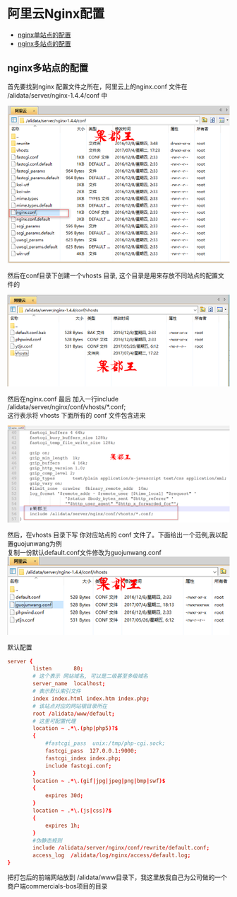 # 阿里云Nginx配置

* [nginx单站点的配置]()
* [nginx多站点的配置](nginx多站点的配置)

## nginx多站点的配置
首先要找到nginx 配置文件之所在，阿里云上的nginx.conf 文件在 /alidata/server/nginx-1.4.4/conf 中

![](/服务器/images/Nginx位置.png)

然后在conf目录下创建一个vhosts 目录,  这个目录是用来存放不同站点的配置文件的

![](/服务器/images/vhosts.png)

然后在nginx.conf 最后 加入一行include /alidata/server/nginx/conf/vhosts/*.conf;  
这行表示将 vhosts 下面所有的 conf 文件包含进来

![](/服务器/images/Nginx加入配置.png) 

然后，在vhosts 目录下写 你对应站点的 conf 文件了。下面给出一个范例,我以配置guojunwang为例  
复制一份默认default.conf文件修改为guojunwang.conf
![](/assets/guojunwangconf.png)

默认配置
```conf
server {
        listen       80;
		# 这个表示 网站域名, 可以是二级甚至多级域名  
        server_name  localhost;
		# 表示默认索引文件 
		index index.html index.htm index.php;
		# 该站点对应的网站根目录所在
		root /alidata/www/default;
		# 这里可配置代理
		location ~ .*\.(php|php5)?$
		{
			#fastcgi_pass  unix:/tmp/php-cgi.sock;
			fastcgi_pass  127.0.0.1:9000;
			fastcgi_index index.php;
			include fastcgi.conf;
		}
		location ~ .*\.(gif|jpg|jpeg|png|bmp|swf)$
		{
			expires 30d;
		}
		location ~ .*\.(js|css)?$
		{
			expires 1h;
		}
		#伪静态规则
		include /alidata/server/nginx/conf/rewrite/default.conf;
		access_log  /alidata/log/nginx/access/default.log;
}
```
把打包后的前端网站放到 /alidata/www目录下，我这里放我自己为公司做的一个商户端commercials-bos项目的目录